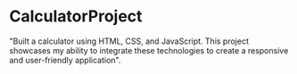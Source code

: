 # CalculatorProject
"Built a calculator using HTML, CSS, and JavaScript. This project showcases my ability to integrate these technologies to create a responsive and user-friendly application".
